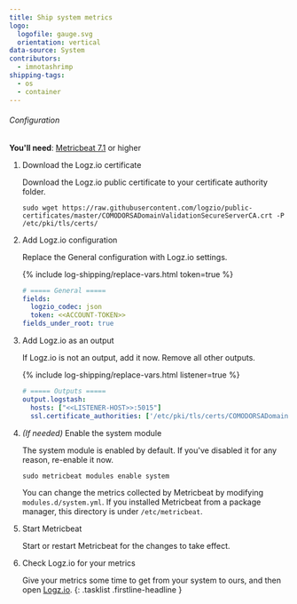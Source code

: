```yaml
---
title: Ship system metrics
logo:
  logofile: gauge.svg
  orientation: vertical
data-source: System
contributors:
  - imnotashrimp
shipping-tags:
  - os
  - container
---
```


###### Configuration

**You'll need**:
[Metricbeat 7.1](https://www.elastic.co/guide/en/beats/metricbeat/7.1/metricbeat-installation.html) or higher

1.  Download the Logz.io certificate

    Download the Logz.io public certificate to your certificate authority folder.

    ```shell
    sudo wget https://raw.githubusercontent.com/logzio/public-certificates/master/COMODORSADomainValidationSecureServerCA.crt -P /etc/pki/tls/certs/
    ```

2.  Add Logz.io configuration

    Replace the General configuration with Logz.io settings.

    {% include log-shipping/replace-vars.html token=true %}

    ```yaml
    # ===== General =====
    fields:
      logzio_codec: json
      token: <<ACCOUNT-TOKEN>>
    fields_under_root: true
    ```

3.  Add Logz.io as an output

    If Logz.io is not an output, add it now.
    Remove all other outputs.

    {% include log-shipping/replace-vars.html listener=true %}

    ```yaml
    # ===== Outputs =====
    output.logstash:
      hosts: ["<<LISTENER-HOST>>:5015"]
      ssl.certificate_authorities: ['/etc/pki/tls/certs/COMODORSADomainValidationSecureServerCA.crt']
    ```

3.  _(If needed)_ Enable the system module

    The system module is enabled by default.
    If you've disabled it for any reason, re-enable it now.

    ```shell
    sudo metricbeat modules enable system
    ```

    You can change the metrics collected by Metricbeat by modifying `modules.d/system.yml`.
    If you installed Metricbeat from a package manager, this directory is under `/etc/metricbeat`.

4.  Start Metricbeat

    Start or restart Metricbeat for the changes to take effect.

5.  Check Logz.io for your metrics

    Give your metrics some time to get from your system to ours, and then open [Logz.io](https://app.logz.io/#/dashboard/kibana).
{: .tasklist .firstline-headline }
